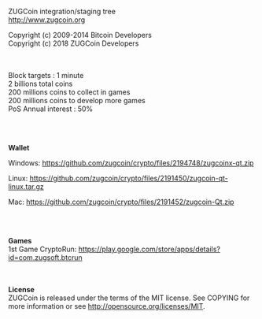﻿ZUGCoin integration/staging tree<br>
http://www.zugcoin.org

Copyright (c) 2009-2014 Bitcoin Developers<br>
Copyright (c) 2018 ZUGCoin Developers

<br><br>
Block targets : 1 minute<br>
2 billions total coins<br>
200 millions coins to collect in games<br>
200 millions coins to develop more games<br>
PoS Annual interest : 50%<br>



<br><br>

<b>Wallet</b>

Windows: https://github.com/zugcoin/crypto/files/2194748/zugcoinx-qt.zip

Linux: https://github.com/zugcoin/crypto/files/2191450/zugcoin-qt-linux.tar.gz

Mac: https://github.com/zugcoin/crypto/files/2191452/zugcoin-Qt.zip

<br><br>

<b>Games</b><br>
1st Game CryptoRun:
https://play.google.com/store/apps/details?id=com.zugsoft.btcrun

<br><br>
<b>License</b><br>
ZUGCoin is released under the terms of the MIT license. 
See COPYING for more information or see http://opensource.org/licenses/MIT.
